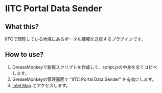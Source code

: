 IITC Portal Data Sender
=======================

## What this?
IITCで閲覧している地域にあるポータル情報を送信するプラグインです。

## How to use?

1. GreaseMonkeyで新規スクリプトを作成して、script.jsの中身を全てコピペします。
2. GreaseMonkeyの管理画面で "IITC Portal Data Sender" を有効にします。
3. [Intel Map](https://www.ingress.com/intel) にアクセスします。
